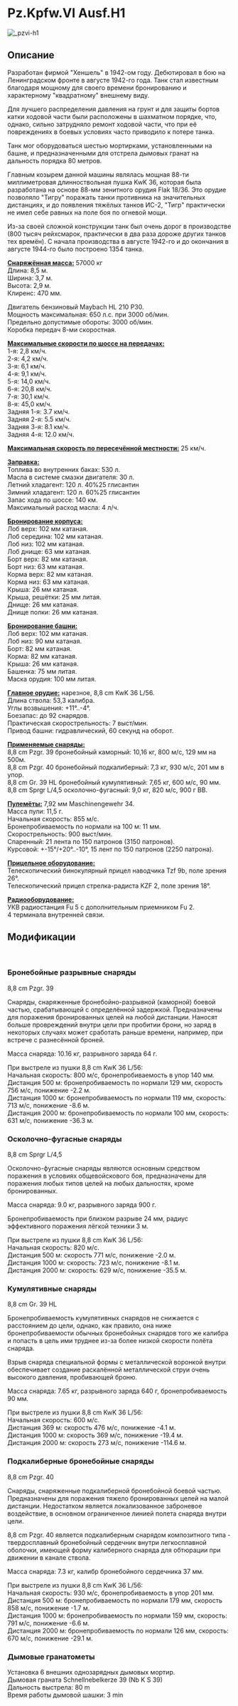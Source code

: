 # Pz.Kpfw.VI Ausf.H1  
  
![_pzvi-h1](../images/_pzvi-h1.png)  
  
## Описание  
  
Разработан фирмой "Хеншель" в 1942-ом году. Дебютировал в бою на Ленинградском фронте в августе 1942-го года. Танк стал известным благодаря мощному для своего времени бронированию и характерному "квадратному" внешнему виду.  
  
Для лучшего распределения давления на грунт и для защиты бортов катки ходовой части были расположены в шахматном порядке, что, однако, сильно затрудняло ремонт ходовой части, что при её повреждениях в боевых условиях часто приводило к потере танка.  
  
Танк мог оборудоваться шестью мортирками, установленными на башне, и предназначенными для отстрела дымовых гранат на дальность порядка 80 метров.  
  
Главным козырем данной машины являлась мощная 88-ти миллиметровая длинноствольная пушка KwK 36, которая была разработана на основе 88-мм зенитного орудия Flak 18/36. Это орудие позволяло "Тигру" поражать танки противника на значительных дистанциях, и до появления тяжёлых танков ИС-2, "Тигр" практически не имел себе равных на поле боя по огневой мощи.  
  
Из-за своей сложной конструкции танк был очень дорог в производстве (800 тысяч рейхсмарок, практически в два раза дороже других танков тех времён). С начала производства в августе 1942-го и до окончания в августе 1944-го было построено 1354 танка.  
  
<b><u>Снаряжённая масса:</u></b> 57000 кг  
Длина: 8,5 м.  
Ширина: 3,7 м.  
Высота: 2,9 м.  
Клиренс: 470 мм.  
  
Двигатель бензиновый Maybach HL 210 P30.  
Мощность максимальная: 650 л.с. при 3000 об/мин.  
Предельно допустимые обороты: 3000 об/мин.  
Коробка передач 8-ми скоростная.  
  
<b><u>Максимальные скорости по шоссе на передачах:</u></b>  
1-я: 2,8 км/ч.  
2-я: 4,2 км/ч.  
3-я: 6,1 км/ч.  
4-я: 9,1 км/ч.  
5-я: 14,0 км/ч.  
6-я: 20,8 км/ч.  
7-я: 30,1 км/ч.  
8-я: 45,0 км/ч.  
Задняя 1-я: 3.7 км/ч.  
Задняя 2-я: 5.5 км/ч.  
Задняя 3-я: 8.1 км/ч.  
Задняя 4-я: 12.0 км/ч.  
  
<b><u>Максимальная скорость по пересечённой местности:</u></b> 25 км/ч.  
  
<b><u>Заправка:</u></b>  
Топлива во внутренних баках: 530 л.  
Масла в системе смазки двигателя: 30 л.  
Летний хладагент: 120 л. 40%25 глисантин  
Зимний хладагент: 120 л. 60%25 глисантин  
Запас хода по шоссе: 140 км.  
Максимальный расход масла: 4 л/ч.  
  
<b><u>Бронирование корпуса:</u></b>  
Лоб верх: 102 мм катаная.  
Лоб середина: 102 мм катаная.  
Лоб низ: 102 мм катаная.  
Лоб днище: 63 мм катаная.  
Борт верх: 82 мм катаная.  
Борт низ: 63 мм катаная.  
Корма верх: 82 мм катаная.  
Корма низ: 63 мм катаная.  
Крыша: 26 мм катаная.  
Крыша, решётки: 25 мм литая.  
Днище: 26 мм катаная.  
Днище полки: 26 мм катаная.  
  
<b><u>Бронирование башни:</u></b>  
Лоб верх: 102 мм катаная.  
Лоб низ: 90 мм катаная.  
Борт: 82 мм катаная.  
Корма: 82 мм катаная.  
Крыша: 26 мм катаная.  
Башенка: 75 мм литая.  
Маска орудия: 100 мм литая.  
  
<b><u>Главное орудие:</u></b> нарезное, 8,8 cm KwK 36 L/56.  
Длина ствола: 53,3 калибра.  
Углы возвышения: +11°..-4°.  
Боезапас: до 92 снарядов.  
Практическая скорострельность: 7 выст/мин.  
Привод башни: гидравлический, 60 секунд на оборот.  
  
<b><u>Применяемые снаряды:</u></b>  
8,8 cm Pzgr. 39 бронебойный каморный: 10,16 кг, 800 м/с, 129 мм на 500м.  
8,8 cm Pzgr. 40 бронебойный подкалиберный: 7,3 кг, 930 м/с, 201 мм в упор.  
8,8 cm Gr. 39 HL бронебойный кумулятивный: 7,65 кг, 600 м/с, 90 мм.  
8,8 cm Sprgr L/4,5 осколочно-фугасный: 9,0 кг, 820 м/с, 900 г ВВ.  
  
<b><u>Пулемёты:</u></b> 7,92 мм Maschinengewehr 34.  
Масса пули: 11,5 г.  
Начальная скорость: 855 м/с.  
Бронепробиваемость по нормали на 100 м: 11 мм.  
Скорострельность: 900 выст/мин.  
Спаренный: 21 лента по 150 патронов (3150 патронов).  
Курсовой: +-15°/+20°..-10°, 15 лент по 150 патронов (2250 патрона).  
  
<b><u>Прицельное оборудование:</u></b>  
Телескопический бинокулярный прицел наводчика Tzf 9b, поле зрения 26°.  
Телескопический прицел стрелка-радиста KZF 2, поле зрения 18°.  
  
<b><u>Радиооборудование:</u></b>  
УКВ радиостанция Fu 5 с дополнительным приемником Fu 2.  
4 терминала внутренней связи.  
  
## Модификации  
  ﻿
  
### Бронебойные разрывные снаряды  
  
8,8 cm Pzgr. 39  
  
Снаряды, снаряженные бронебойно-разрывной (каморной) боевой частью, срабатывающей с определённой задержкой. Предназначены для поражения бронированных целей на любой дистанции. Наносят больше провреждений внутри цели при пробитии брони, но заряд в некоторых случаях может сработать раньше времени, например, при встрече с разнесённой броней.  
  
Масса снаряда: 10.16 кг, разрывного заряда 64 г.  
  
При выстреле из пушки 8,8 cm KwK 36 L/56:  
Начальная скорость: 800 м/с, бронепробиваемость в упор 140 мм.  
Дистанция 500 м: бронепробиваемость по нормали 129 мм, скорость 756 м/с, понижение -2.2 м.  
Дистанция 1000 м: бронепробиваемость по нормали 119 мм, скорость: 713 м/с, понижение -8.6 м.  
Дистанция 2000 м: бронепробиваемость по нормали 100 мм, скорость: 631 м/с, понижение -36.3 м.  ﻿
  
### Осколочно-фугасные снаряды  
  
8,8 cm Sprgr L/4,5  
  
Осколочно-фугасные снаряды являются основным средством поражения в условиях общевойскового боя, предназначены для поражения любых типов целей на любых дальностях, кроме бронированных.  
  
Масса снаряда: 9.0 кг, разрывного заряда 900 г.  
  
Бронепробиваемость при близком разрыве 24 мм, радиус эффективного поражения лёгкой техники 3 м.  
  
При выстреле из пушки 8,8 cm KwK 36 L/56:  
Начальная скорость: 820 м/с.  
Дистанция 500 м: скорость 771 м/с, понижение -2.0 м.  
Дистанция 1000 м: скорость: 723 м/с, понижение -8.1 м.  
Дистанция 2000 м: скорость: 629 м/с, понижение -35.5 м.  ﻿
  
### Кумулятивные снаряды  
  
8,8 cm Gr. 39 HL  
  
Бронепробиваемость кумулятивных снарядов не снижается с расстоянием до цели, однако, как правило, она ниже бронепробиваемости обычных бронебойных снарядов того же калибра и попасть в цель ими труднее из-за более низкой скорости полёта снаряда.  
  
Взрыв снаряда специальной формы с металлической воронкой внутри обеспечивает создание раскалённой металлической струи очень высокого давления, пробивающей броню.  
  
Масса снаряда: 7.65 кг, разрывного заряда 640 г, бронепробиваемость 90 мм.  
  
При выстреле из пушки 8,8 cm KwK 36 L/56:  
Начальная скорость: 600 м/с.  
Дистанция 369 м: скорость 476 м/с, понижение -4.1 м.  
Дистанция 1000 м: скорость 369 м/с, понижение -19.4 м.  
Дистанция 2000 м: скорость 273 м/с, понижение -114.6 м.  ﻿
  
### Подкалиберные бронебойные снаряды  
  
8,8 cm Pzgr. 40  
  
Снаряды, снаряженные подкалиберной бронебойной боевой частью. Предназначены для поражения тяжело бронированных целей на малой дистанции. Недостатком является локализованное заброневое воздействие, в основном ограниченное линией полета снаряда внутри цели.  
  
8,8 cm Pzgr. 40 является подкалиберным снарядом композитного типа - твердосплавный бронебойный сердечник внутри легкосплавной оболочки, имеющей форму калиберного снаряда для обтюрации при движении в канале ствола.  
  
Масса снаряда: 7.3 кг, калибр бронебойного сердечника 37 мм.  
  
При выстреле из пушки 8,8 cm KwK 36 L/56:  
Начальная скорость: 930 м/с, бронепробиваемость в упор 201 мм.  
Дистанция 500 м: бронепробиваемость по нормали 179 мм, скорость 858 м/с, понижение -1.7 м.  
Дистанция 1000 м: бронепробиваемость по нормали 159 мм, скорость: 791 м/с, понижение -6.6 м.  
Дистанция 2000 м: бронепробиваемость по нормали 126 мм, скорость: 670 м/с, понижение -29.1 м.  ﻿
  
### Дымовые гранатометы  
  
Установка 6 внешних однозарядных дымовых мортир.  
Дымовая граната Schnellnebelkerze 39 (Nb K S 39)  
Дальность выстрела: 80 m  
Время работы дымовой шашки: 3 min  